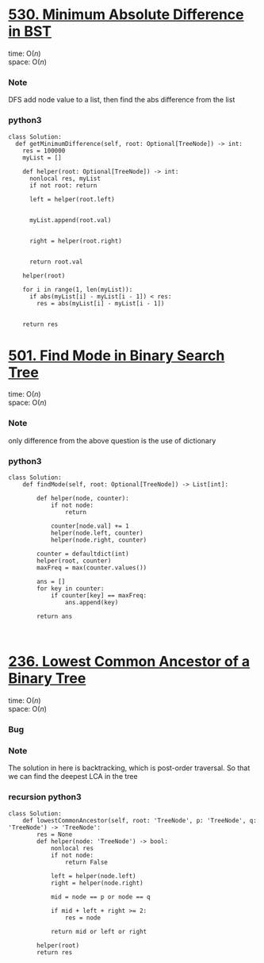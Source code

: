 # [530. Minimum Absolute Difference in BST](https://leetcode.com/problems/minimum-absolute-difference-in-bst/)

time: O($n$)\
space: O($n$) 

### Note
DFS add node value to a list, then find the abs difference from the list

### python3
``` python3
class Solution:
  def getMinimumDifference(self, root: Optional[TreeNode]) -> int:
    res = 100000
    myList = []

    def helper(root: Optional[TreeNode]) -> int:
      nonlocal res, myList
      if not root: return

      left = helper(root.left)

        
      myList.append(root.val)


      right = helper(root.right)


      return root.val
    
    helper(root)

    for i in range(1, len(myList)):
      if abs(myList[i] - myList[i - 1]) < res:
        res = abs(myList[i] - myList[i - 1])


    return res
```


# [501. Find Mode in Binary Search Tree](https://leetcode.com/problems/find-mode-in-binary-search-tree/description/)

time: O($n$)\
space: O($n$) 

### Note
only difference from the above question is the use of dictionary

### python3
``` python3
class Solution:
    def findMode(self, root: Optional[TreeNode]) -> List[int]:

        def helper(node, counter):
            if not node:
                return
            
            counter[node.val] += 1
            helper(node.left, counter)
            helper(node.right, counter)

        counter = defaultdict(int)
        helper(root, counter)
        maxFreq = max(counter.values())

        ans = []
        for key in counter:
            if counter[key] == maxFreq:
                ans.append(key)

        return ans

        
```


# [236. Lowest Common Ancestor of a Binary Tree](https://leetcode.com/problems/lowest-common-ancestor-of-a-binary-tree/description/)

time: O($n$)\
space: O($n$) 

### Bug

### Note
The solution in here is backtracking, which is post-order traversal.
So that we can find the deepest LCA in the tree

### recursion python3
``` python3
class Solution:
    def lowestCommonAncestor(self, root: 'TreeNode', p: 'TreeNode', q: 'TreeNode') -> 'TreeNode':
        res = None
        def helper(node: 'TreeNode') -> bool:
            nonlocal res
            if not node:
                return False

            left = helper(node.left)
            right = helper(node.right)

            mid = node == p or node == q

            if mid + left + right >= 2:
                res = node
            
            return mid or left or right

        helper(root)
        return res

```
